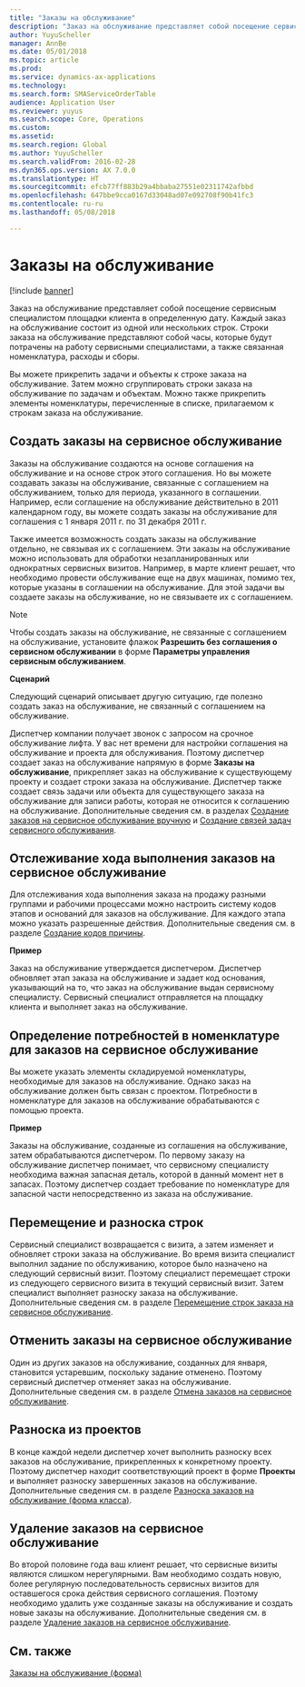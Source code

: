 ```yaml
---
title: "Заказы на обслуживание"
description: "Заказ на обслуживание представляет собой посещение сервисным специалистом площадки клиента в определенную дату."
author: YuyuScheller
manager: AnnBe
ms.date: 05/01/2018
ms.topic: article
ms.prod: 
ms.service: dynamics-ax-applications
ms.technology: 
ms.search.form: SMAServiceOrderTable
audience: Application User
ms.reviewer: yuyus
ms.search.scope: Core, Operations
ms.custom: 
ms.assetid: 
ms.search.region: Global
ms.author: YuyuScheller
ms.search.validFrom: 2016-02-28
ms.dyn365.ops.version: AX 7.0.0
ms.translationtype: HT
ms.sourcegitcommit: efcb77ff883b29a4bbaba27551e02311742afbbd
ms.openlocfilehash: 647bbe9cca0167d33048ad07e092708f90b41fc3
ms.contentlocale: ru-ru
ms.lasthandoff: 05/08/2018

---
```


# <a name="service-orders"></a>Заказы на обслуживание   

[!include [banner](../includes/banner.md)]


Заказ на обслуживание представляет собой посещение сервисным специалистом площадки клиента в определенную дату. Каждый заказ на обслуживание состоит из одной или нескольких строк. Строки заказа на обслуживание представляют собой часы, которые будут потрачены на работу сервисными специалистами, а также связанная номенклатура, расходы и сборы.

Вы можете прикрепить задачи и объекты к строке заказа на обслуживание. Затем можно сгруппировать строки заказа на обслуживание по задачам и объектам. Можно также прикрепить элементы номенклатуры, перечисленные в списке, прилагаемом к строкам заказа на обслуживание.

## <a name="create-service-orders"></a>Создать заказы на сервисное обслуживание

Заказы на обслуживание создаются на основе соглашения на обслуживание и на основе строк этого соглашения. Но вы можете создавать заказы на обслуживание, связанные с соглашением на обслуживанием, только для периода, указанного в соглашении. Например, если соглашение на обслуживание действительно в 2011 календарном году, вы можете создать заказы на обслуживание для соглашения с 1 января 2011 г. по 31 декабря 2011 г.

Также имеется возможность создать заказы на обслуживание отдельно, не связывая их с соглашением. Эти заказы на обслуживание можно использовать для обработки незапланированных или однократных сервисных визитов. Например, в марте клиент решает, что необходимо провести обслуживание еще на двух машинах, помимо тех, которые указаны в соглашении на обслуживание. Для этой задачи вы создаете заказы на обслуживание, но не связываете их с соглашением.


> [!NOTE]
> <P>Чтобы создать заказы на обслуживание, не связанные с соглашением на обслуживание, установите флажок <STRONG>Разрешить без соглашения о сервисном обслуживании</STRONG> в форме <STRONG>Параметры управления сервисным обслуживанием</STRONG>.</P>

**Сценарий**

Следующий сценарий описывает другую ситуацию, где полезно создать заказ на обслуживание, не связанный с соглашением на обслуживание.

Диспетчер компании получает звонок с запросом на срочное обслуживание лифта. У вас нет времени для настройки соглашения на обслуживание и проекта для обслуживания. Поэтому диспетчер создает заказ на обслуживание напрямую в форме **Заказы на обслуживание**, прикрепляет заказ на обслуживание к существующему проекту и создает строки заказа на обслуживание. Диспетчер также создает связь задачи или объекта для существующего заказа на обслуживание для записи работы, которая не относится к соглашению на обслуживание. Дополнительные сведения см. в разделах [Создание заказов на сервисное обслуживание вручную](create-service-orders-manually.md) и [Создание связей задач сервисного обслуживания](create-service-task-relations.md).

## <a name="monitor-the-progress-of-service-orders"></a>Отслеживание хода выполнения заказов на сервисное обслуживание

Для отслеживания хода выполнения заказа на продажу разными группами и рабочими процессами можно настроить систему кодов этапов и оснований для заказов на обслуживание. Для каждого этапа можно указать разрешенные действия. Дополнительные сведения см. в разделе [Создание кодов причины](create-reason-codes.md).

**Пример**

Заказ на обслуживание утверждается диспетчером. Диспетчер обновляет этап заказа на обслуживание и задает код основания, указывающий на то, что заказ на обслуживание выдан сервисному специалисту. Сервисный специалист отправляется на площадку клиента и выполняет заказ на обслуживание.

## <a name="specify-item-requirements-for-service-orders"></a>Определение потребностей в номенклатуре для заказов на сервисное обслуживание

Вы можете указать элементы складируемой номенклатуры, необходимые для заказов на обслуживание. Однако заказ на обслуживание должен быть связан с проектом. Потребности в номенклатуре для заказов на обслуживание обрабатываются с помощью проекта. 

**Пример**

Заказы на обслуживание, созданные из соглашения на обслуживание, затем обрабатываются диспетчером. По первому заказу на обслуживание диспетчер понимает, что сервисному специалисту необходима важная запасная деталь, которой в данный момент нет в запасах. Поэтому диспетчер создает требование по номенклатуре для запасной части непосредственно из заказа на обслуживание.

## <a name="move-and-post-lines"></a>Перемещение и разноска строк

Сервисный специалист возвращается с визита, а затем изменяет и обновляет строки заказа на обслуживание. Во время визита специалист выполнил задание по обслуживанию, которое было назначено на следующий сервисный визит. Поэтому специалист перемещает строки из следующего сервисного визита в текущий сервисный визит. Затем специалист выполняет разноску заказа на обслуживание. Дополнительные сведения см. в разделе [Перемещение строк заказа на сервисное обслуживание](move-service-order-lines.md).

## <a name="cancel-service-orders"></a>Отменить заказы на сервисное обслуживание

Один из других заказов на обслуживание, созданных для января, становится устаревшим, поскольку задание отменено. Поэтому сервисный диспетчер отменяет заказ на обслуживание. Дополнительные сведения см. в разделе [Отмена заказов на сервисное обслуживание](cancel-service-orders.md).

## <a name="post-from-projects"></a>Разноска из проектов

В конце каждой недели диспетчер хочет выполнить разноску всех заказов на обслуживание, прикрепленных к конкретному проекту. Поэтому диспетчер находит соответствующий проект в форме **Проекты** и выполняет разноску завершенных заказов на обслуживание. Дополнительные сведения см. в разделе [Разноска заказов на обслуживание (форма класса)](https://technet.microsoft.com/en-us/library/aa574685\(v=ax.60\)).

## <a name="delete-service-orders"></a>Удаление заказов на сервисное обслуживание

Во второй половине года ваш клиент решает, что сервисные визиты являются слишком нерегулярными. Вам необходимо создать новую, более регулярную последовательность сервисных визитов для оставшегося срока действия сервисного соглашения. Поэтому необходимо удалить уже созданные заказы на обслуживание и создать новые заказы на обслуживание. Дополнительные сведения см. в разделе [Удаление заказов на сервисное обслуживание](delete-service-orders.md).

## <a name="see-also"></a>См. также

[Заказы на обслуживание (форма)](https://technet.microsoft.com/en-us/library/aa554361\(v=ax.60\))

  



